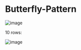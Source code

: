 # Butterfly-Pattern
![image](https://github.com/Rmkh77/Butterfly-Pattern/assets/103126968/87d4e16f-fade-4e39-a97b-00d55faa719d)


10 rows:

![image](https://github.com/Rmkh77/Butterfly-Pattern/assets/103126968/c6336645-c7ba-4bf1-aca4-8cc6b8113fa2)



